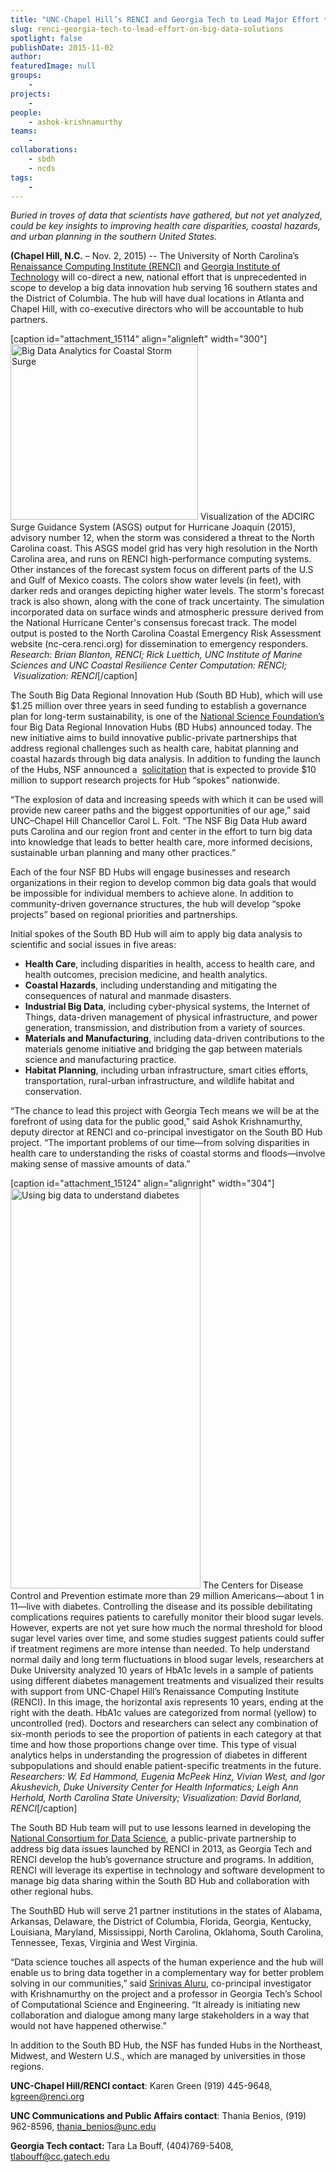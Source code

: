 ```yaml
---
title: "UNC-Chapel Hill’s RENCI and Georgia Tech to Lead Major Effort that Applies Big Data Solutions to Challenges Faced in North Carolina and the South"
slug: renci-georgia-tech-to-lead-effort-on-big-data-solutions
spotlight: false
publishDate: 2015-11-02
author: 
featuredImage: null
groups:
    - 
projects:
    - 
people:
    - ashok-krishnamurthy
teams: 
    - 
collaborations:
    - sbdh
    - ncds
tags:
    - 
---
```

<p style="text-align: left;"><em>Buried in troves of data that scientists have gathered, but not yet analyzed, could be key insights to improving health care disparities, </em><em>coastal hazards, and urban planning in the southern United States.</em></p>
<strong>(Chapel Hill, N.C.</strong> – Nov. 2, 2015) -- The University of North Carolina’s <a href="https://renci.org/">Renaissance Computing Institute (RENCI)</a> and <a href="http://www.gatech.edu">Georgia Institute of Technology</a> will co-direct a new, national effort that is unprecedented in scope to develop a big data innovation hub serving 16 southern states and the District of Columbia. The hub will have dual locations in Atlanta and Chapel Hill, with co-executive directors who will be accountable to hub partners.

<!--more-->

[caption id="attachment_15114" align="alignleft" width="300"]<a href="https://renci.org/wp-content/uploads/2015/11/bdhub-feat-11-2-2015.png" rel="lightbox"><img class="wp-image-15114 size-medium" title="Big Data Analytics for Coastal Storm Surge" src="https://renci.org/wp-content/uploads/2015/11/bdhub-feat-11-2-2015-300x281.png" alt="Big Data Analytics for Coastal Storm Surge" width="300" height="281" /></a> Visualization of the ADCIRC Surge Guidance System (ASGS) output for Hurricane Joaquin (2015), advisory number 12, when the storm was considered a threat to the North Carolina coast. This ASGS model grid has very high resolution in the North Carolina area, and runs on RENCI high-performance computing systems. Other instances of the forecast system focus on different parts of the U.S and Gulf of Mexico coasts. The colors show water levels (in feet), with darker reds and oranges depicting higher water levels. The storm's forecast track is also shown, along with the cone of track uncertainty. The simulation incorporated data on surface winds and atmospheric pressure derived from the National Hurricane Center's consensus forecast track. The model output is posted to the North Carolina Coastal Emergency Risk Assessment website (nc-cera.renci.org) for dissemination to emergency responders. <em>Research: Brian Blanton, RENCI; Rick Luettich, UNC Institute of Marine Sciences and UNC Coastal Resilience Center Computation: RENCI;  Visualization: RENCI</em>[/caption]

The South Big Data Regional Innovation Hub (South BD Hub), which will use $1.25 million over three years in seed funding to establish a governance plan for long-term sustainability, is one of the <a href="http://www.nsf.gov/news/news_summ.jsp?preview=y&amp;cntn_id=136784">National Science Foundation’s</a> four Big Data Regional Innovation Hubs (BD Hubs) announced today. The new initiative aims to build innovative public-private partnerships that address regional challenges such as health care, habitat planning and coastal hazards through big data analysis. In addition to funding the launch of the Hubs, NSF announced a  <a href="http://www.nsf.gov/publications/pub_summ.jsp?WT.z_pims_id=505264&amp;ods_key=nsf16510">solicitation</a> that is expected to provide $10 million to support research projects for Hub “spokes” nationwide.

“The explosion of data and increasing speeds with which it can be used will provide new career paths and the biggest opportunities of our age,” said UNC–Chapel Hill Chancellor Carol L. Folt. “The NSF Big Data Hub award puts Carolina and our region front and center in the effort to turn big data into knowledge that leads to better health care, more informed decisions, sustainable urban planning and many other practices.”

Each of the four NSF BD Hubs will engage businesses and research organizations in their region to develop common big data goals that would be impossible for individual members to achieve alone. In addition to community-driven governance structures, the hub will develop “spoke projects” based on regional priorities and partnerships.

Initial spokes of the South BD Hub will aim to apply big data analysis to scientific and social issues in five areas:
<ul>
	<li><strong>Health Care</strong>, including disparities in health, access to health care, and health outcomes, precision medicine, and health analytics.</li>
	<li><strong>Coastal Hazards</strong>, including understanding and mitigating the consequences of natural and manmade disasters.</li>
	<li><strong>Industrial Big Data</strong>, including cyber-physical systems, the Internet of Things, data-driven management of physical infrastructure, and power generation, transmission, and distribution from a variety of sources.</li>
	<li><strong>Materials and Manufacturing</strong>, including data-driven contributions to the materials genome initiative and bridging the gap between materials science and manufacturing practice.</li>
	<li><strong>Habitat Planning</strong>, including urban infrastructure, smart cities efforts, transportation, rural-urban infrastructure, and wildlife habitat and conservation.</li>
</ul>
“The chance to lead this project with Georgia Tech means we will be at the forefront of using data for the public good,” said Ashok Krishnamurthy, deputy director at RENCI and co-principal investigator on the South BD Hub project. “The important problems of our time—from solving disparities in health care to understanding the risks of coastal storms and floods—involve making sense of massive amounts of data.”

[caption id="attachment_15124" align="alignright" width="304"]<a href="https://renci.org/wp-content/uploads/2015/11/PathMap_HighRes_ColumnSummary_01.jpeg" rel="lightbox"><img class="wp-image-15124 size-full" src="https://renci.org/wp-content/uploads/2015/11/PathMap_HighRes_ColumnSummary_01.jpeg" alt="Using big data to understand diabetes" width="304" height="640" /></a> The Centers for Disease Control and Prevention estimate more than 29 million Americans—about 1 in 11—live with diabetes. Controlling the disease and its possible debilitating complications requires patients to carefully monitor their blood sugar levels. However, experts are not yet sure how much the normal threshold for blood sugar level varies over time, and some studies suggest patients could suffer if treatment regimens are more intense than needed. To help understand normal daily and long term fluctuations in blood sugar levels, researchers at Duke University analyzed 10 years of HbA1c levels in a sample of patients using different diabetes management treatments and visualized their results with support from UNC-Chapel Hill’s Renaissance Computing Institute (RENCI). In this image, the horizontal axis represents 10 years, ending at the right with the death. HbA1c values are categorized from normal (yellow) to uncontrolled (red). Doctors and researchers can select any combination of six-month periods to see the proportion of patients in each category at that time and how those proportions change over time. This type of visual analytics helps in understanding the progression of diabetes in different subpopulations and should enable patient-specific treatments in the future. <em>Researchers: W. Ed Hammond, Eugenia McPeek Hinz, Vivian West, and Igor Akushevich, Duke University Center for Health Informatics; Leigh Ann Herhold, North Carolina State University; Visualization: David Borland, RENCI</em>[/caption]

The South BD Hub team will put to use lessons learned in developing the <a href="http://www.data2discovery.org">National Consortium for Data Science</a>, a public-private partnership to address big data issues launched by RENCI in 2013, as Georgia Tech and RENCI develop the hub’s governance structure and programs. In addition, RENCI will leverage its expertise in technology and software development to manage big data sharing within the South BD Hub and collaboration with other regional hubs.

The SouthBD Hub will serve 21 partner institutions in the states of Alabama, Arkansas, Delaware, the District of Columbia, Florida, Georgia, Kentucky, Louisiana, Maryland, Mississippi, North Carolina, Oklahoma, South Carolina, Tennessee, Texas, Virginia and West Virginia.

“Data science touches all aspects of the human experience and the hub will enable us to bring data together in a complementary way for better problem solving in our communities,” said <a href="http://www.cc.gatech.edu/~saluru/">Srinivas Aluru</a>, co-principal investigator with Krishnamurthy on the project and a professor in Georgia Tech’s School of Computational Science and Engineering. “It already is initiating new collaboration and dialogue among many large stakeholders in a way that would not have happened otherwise.”

In addition to the South BD Hub, the NSF has funded Hubs in the Northeast, Midwest, and Western U.S., which are managed by universities in those regions.

<strong>UNC-Chapel Hill/RENCI contact</strong>: Karen Green (919) 445-9648, <a href="mailto:kgreen@renci.org">kgreen@renci.org</a>

<strong>UNC Communications and Public Affairs contact</strong>: Thania Benios, (919) 962-8596, <a href="mailto:thania_benios@unc.edu">thania_benios@unc.edu</a>

<strong>Georgia Tech contact: </strong>Tara La Bouff, (404)769-5408, <a href="mailto:tlabouff@cc.gatech.edu">tlabouff@cc.gatech.edu</a>

&nbsp;
